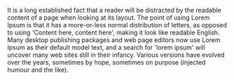 It is a long established fact that a reader will be distracted by the 
readable content of a page when looking at its layout. The point of 
using Lorem Ipsum is that it has a more-or-less normal distribution of
 letters, as opposed to using 'Content here, content here', making it 
 look like readable English. Many desktop publishing packages and web 
 page editors now use Lorem Ipsum as their default model text, and a 
 search for 'lorem ipsum' will uncover many web sites still in their 
 infancy. Various versions have evolved over the years, sometimes by 
 hope, sometimes on purpose (injected humour and the like).
    